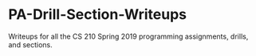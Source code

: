 # PA-Drill-Section-Writeups
Writeups for all the CS 210 Spring 2019 programming assignments, drills, and sections.

